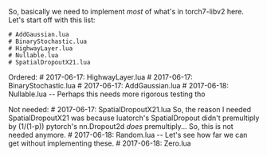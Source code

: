 So, basically we need to implement _most_ of what's in torch7-libv2 here.
Let's start off with this list:

	# AddGaussian.lua
	# BinaryStochastic.lua
	# HighwayLayer.lua
	# Nullable.lua
	# SpatialDropoutX21.lua

Ordered:
	# 2017-06-17: HighwayLayer.lua
	# 2017-06-17: BinaryStochastic.lua
	# 2017-06-17: AddGaussian.lua
	# 2017-06-18: Nullable.lua -- Perhaps this needs more rigorous testing tho

Not needed:
	# 2017-06-17: SpatialDropoutX21.lua
		So, the reason I needed SpatialDropoutX21 was because
		luatorch's SpatialDropout didn't premultiply by (1/(1-p))
		pytorch's nn.Dropout2d _does_ premultiply... So, this is not
		needed anymore.
	# 2017-06-18: Random.lua -- Let's see how far we can get without implementing these.
	# 2017-06-18: Zero.lua
